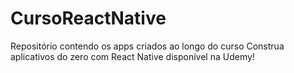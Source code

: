 # CursoReactNative

Repositório contendo os apps criados ao longo do curso Construa aplicativos do zero com React Native disponível na Udemy!

